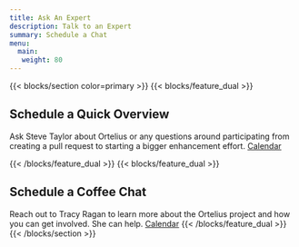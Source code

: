 ```yaml
---
title: Ask An Expert 
description: Talk to an Expert
summary: Schedule a Chat
menu:
  main:
   weight: 80
---
```


{{< blocks/section color=primary >}}
{{< blocks/feature_dual >}}
## Schedule a Quick Overview

Ask Steve Taylor about Ortelius or any questions around participating from creating a pull request to starting a bigger enhancement effort. [Calendar](https://drift.me/sbtaylor15/quickpeek)

{{< /blocks/feature_dual >}}
{{< blocks/feature_dual >}}
## Schedule a Coffee Chat

Reach out to Tracy Ragan to learn more about the Ortelius project and how you can get involved. She can help. [Calendar](https://drift.me/tracyragan/coffeechat)
{{< /blocks/feature_dual >}}
{{< /blocks/section >}}